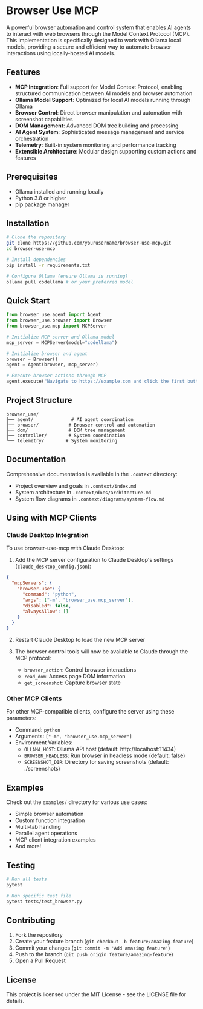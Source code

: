 # Browser Use MCP

A powerful browser automation and control system that enables AI agents to interact with web browsers through the Model Context Protocol (MCP). This implementation is specifically designed to work with Ollama local models, providing a secure and efficient way to automate browser interactions using locally-hosted AI models.

## Features

- **MCP Integration**: Full support for Model Context Protocol, enabling structured communication between AI models and browser automation
- **Ollama Model Support**: Optimized for local AI models running through Ollama
- **Browser Control**: Direct browser manipulation and automation with screenshot capabilities
- **DOM Management**: Advanced DOM tree building and processing
- **AI Agent System**: Sophisticated message management and service orchestration
- **Telemetry**: Built-in system monitoring and performance tracking
- **Extensible Architecture**: Modular design supporting custom actions and features

## Prerequisites

- Ollama installed and running locally
- Python 3.8 or higher
- pip package manager

## Installation

```bash
# Clone the repository
git clone https://github.com/yourusername/browser-use-mcp.git
cd browser-use-mcp

# Install dependencies
pip install -r requirements.txt

# Configure Ollama (ensure Ollama is running)
ollama pull codellama # or your preferred model
```

## Quick Start

```python
from browser_use.agent import Agent
from browser_use.browser import Browser
from browser_use.mcp import MCPServer

# Initialize MCP server and Ollama model
mcp_server = MCPServer(model="codellama")

# Initialize browser and agent
browser = Browser()
agent = Agent(browser, mcp_server)

# Execute browser actions through MCP
agent.execute("Navigate to https://example.com and click the first button")
```

## Project Structure

```
browser_use/
├── agent/              # AI agent coordination
├── browser/           # Browser control and automation
├── dom/               # DOM tree management
├── controller/        # System coordination
└── telemetry/        # System monitoring
```

## Documentation

Comprehensive documentation is available in the `.context` directory:

- Project overview and goals in `.context/index.md`
- System architecture in `.context/docs/architecture.md`
- System flow diagrams in `.context/diagrams/system-flow.md`

## Using with MCP Clients

### Claude Desktop Integration

To use browser-use-mcp with Claude Desktop:

1. Add the MCP server configuration to Claude Desktop's settings (`claude_desktop_config.json`):

```json
{
  "mcpServers": {
    "browser-use": {
      "command": "python",
      "args": ["-m", "browser_use.mcp_server"],
      "disabled": false,
      "alwaysAllow": []
    }
  }
}
```

2. Restart Claude Desktop to load the new MCP server

3. The browser control tools will now be available to Claude through the MCP protocol:
   - `browser_action`: Control browser interactions
   - `read_dom`: Access page DOM information
   - `get_screenshot`: Capture browser state

### Other MCP Clients

For other MCP-compatible clients, configure the server using these parameters:

- Command: `python`
- Arguments: `["-m", "browser_use.mcp_server"]`
- Environment Variables:
  - `OLLAMA_HOST`: Ollama API host (default: http://localhost:11434)
  - `BROWSER_HEADLESS`: Run browser in headless mode (default: false)
  - `SCREENSHOT_DIR`: Directory for saving screenshots (default: ./screenshots)

## Examples

Check out the `examples/` directory for various use cases:

- Simple browser automation
- Custom function integration
- Multi-tab handling
- Parallel agent operations
- MCP client integration examples
- And more!

## Testing

```bash
# Run all tests
pytest

# Run specific test file
pytest tests/test_browser.py
```

## Contributing

1. Fork the repository
2. Create your feature branch (`git checkout -b feature/amazing-feature`)
3. Commit your changes (`git commit -m 'Add amazing feature'`)
4. Push to the branch (`git push origin feature/amazing-feature`)
5. Open a Pull Request

## License

This project is licensed under the MIT License - see the LICENSE file for details.
